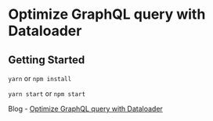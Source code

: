 # Optimize GraphQL query with Dataloader #

## Getting Started ##
`yarn` or `npm install`

`yarn start` or `npm start`

Blog - [Optimize GraphQL query with Dataloader](https://medium.com/@aofleejay/optimize-graphql-query-%E0%B8%94%E0%B9%89%E0%B8%A7%E0%B8%A2-dataloader-b4496d36cf2)
